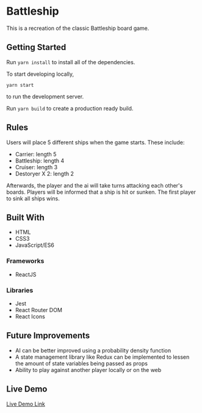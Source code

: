 # Battleship

This is a recreation of the classic Battleship board game.

## Getting Started

Run `yarn install` to install all of the dependencies.

To start developing locally,

```
yarn start
```

to run the development server.

Run `yarn build` to create a production ready build.

## Rules

Users will place 5 different ships when the game starts. These include:

- Carrier: length 5
- Battleship: length 4
- Cruiser: length 3
- Destoryer X 2: length 2

Afterwards, the player and the ai will take turns attacking each other's boards.
Players will be informed that a ship is hit or sunken. The first player to sink all ships wins.

## Built With

- HTML
- CSS3
- JavaScript/ES6

### Frameworks

- ReactJS

### Libraries

- Jest
- React Router DOM
- React Icons

## Future Improvements

- AI can be better improved using a probability density function
- A state management library like Redux can be implemented to lessen the amount of state variables being passed as props
- Ability to play against another player locally or on the web

## Live Demo

[Live Demo Link](https://sizwemalobola.github.io/Battleship/)
